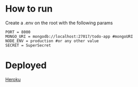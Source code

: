 # How to run

Create a .env on the root with the following params

```
PORT = 8000
MONGO_URI = mongodb://localhost:27017/todo-app #mongoURI
NODE_ENV = production #or any other value
SECRET = SuperSecret
```

# Deployed

[Heroku](https://api-todo-zeta.vercel.app/v1)
